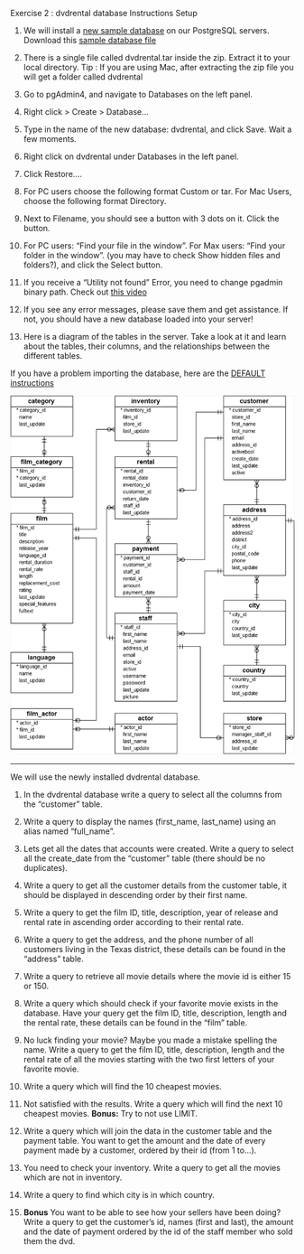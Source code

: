 Exercise 2 : dvdrental database Instructions Setup

1. We will install a [new sample database](http://www.postgresqltutorial.com/) on our PostgreSQL servers.</br>
Download this [sample database file](http://www.postgresqltutorial.com/postgresql-sample-database/)

2. There is a single file called dvdrental.tar inside the zip. Extract it to your local directory. Tip : If you are
   using Mac, after extracting the zip file you will get a folder called dvdrental


3. Go to pgAdmin4, and navigate to Databases on the left panel.


4. Right click > Create > Database…


5. Type in the name of the new database: dvdrental, and click Save. Wait a few moments.


6. Right click on dvdrental under Databases in the left panel.


7. Click Restore….


8. For PC users choose the following format Custom or tar. For Mac Users, choose the following format Directory.


9. Next to Filename, you should see a button with 3 dots on it. Click the button.


10. For PC users: “Find your file in the window”. For Max users: “Find your folder in the window”. (you may have to
    check Show hidden files and folders?), and click the Select button.


11. If you receive a “Utility not found” Error, you need to change pgadmin binary path. Check out [this video](https://www.youtube.com/watch?v=7cBkXKCY4Ew)


12. If you see any error messages, please save them and get assistance. If not, you should have a new database loaded
    into your server!


13. Here is a diagram of the tables in the server. Take a look at it and learn about the tables, their columns, and the
    relationships between the different tables.


If you have a problem importing the database, here are the [DEFAULT instructions](https://www.postgresqltutorial.com/load-postgresql-sample-database/)

![instructions](Instructions.bmp)

---

We will use the newly installed dvdrental database.


1. In the dvdrental database write a query to select all the columns from the “customer” table.


2. Write a query to display the names (first_name, last_name) using an alias named “full_name”.


3. Lets get all the dates that accounts were created. Write a query to select all the create_date from the “customer” table (there should be no duplicates).


4. Write a query to get all the customer details from the customer table, it should be displayed in descending order by their first name.


5. Write a query to get the film ID, title, description, year of release and rental rate in ascending order according to their rental rate.


6. Write a query to get the address, and the phone number of all customers living in the Texas district, these details can be found in the “address” table.


7. Write a query to retrieve all movie details where the movie id is either 15 or 150.


8. Write a query which should check if your favorite movie exists in the database. Have your query get the film ID, title, description, length and the rental rate, these details can be found in the “film” table.


9. No luck finding your movie? Maybe you made a mistake spelling the name. Write a query to get the film ID, title, description, length and the rental rate of all the movies starting with the two first letters of your favorite movie.


10. Write a query which will find the 10 cheapest movies.


11. Not satisfied with the results. Write a query which will find the next 10 cheapest movies.
**Bonus:** Try to not use LIMIT.


12. Write a query which will join the data in the customer table and the payment table. You want to get the amount and the date of every payment made by a customer, ordered by their id (from 1 to…).


13. You need to check your inventory. Write a query to get all the movies which are not in inventory.


14. Write a query to find which city is in which country.


15. **Bonus** You want to be able to see how your sellers have been doing? Write a query to get the customer’s id, names (first and last), the amount and the date of payment ordered by the id of the staff member who sold them the dvd.
